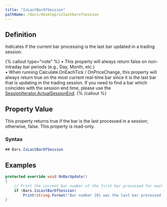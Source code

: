 ```yaml
---
title: "IsLastBarOfSession"
pathName: /docs/desktop/islastbarofsession
---
```


## Definition

Indicates if the current bar processing is the last bar updated in a trading session.

{% callout type="note" %}
• This property will always return false on non-intraday bar periods (e.g., Day, Month, etc.)  
• When running Calculate.OnEachTick / OnPriceChange, this property will always return true on the most current real-time bar since it is the last bar that is updating in the trading session. If you need to find a bar which coincides with the session end time, please use the [SessionIterator.ActualSessionEnd](/docs/desktop/actualsessionend).
{% /callout %}

## Property Value

This property returns true if the bar is the last processed in a session; otherwise, false. This property is read-only.

### Syntax

```csharp
## Bars.IsLastBarOfSession
```

## Examples

```csharp
protected override void OnBarUpdate()
{
    // Print the current bar number of the first bar processed for each session on a chart
    if (Bars.IsLastBarOfSession)
        Print(string.Format("Bar number {0} was the last bar processed of the session at {1}.", CurrentBar, Time[0]));
}
```

